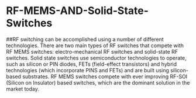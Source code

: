 # RF-MEMS-AND-Solid-State-Switches
##RF switching can be accomplished using a number of different technologies. 
There are two main types of RF switches that compete with RF MEMS switches:  electro-mechanical RF switches and solid-state RF switches.  Solid state switches use semiconductor technologies to operate, such as silicon or PIN diodes, FETs (field-effect transistors) and hybrid technologies (which incorporate PINS and FETs) and are built using silicon-based substrates. RF MEMS switches compete with ever improving RF-SOI (Silicon on Insulator) based switches, which are the dominant solution in the market today.
